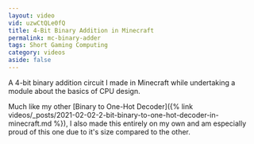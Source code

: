 ```yaml
---
layout: video
vid: uzwCtQLe0fQ
title: 4-Bit Binary Addition in Minecraft
permalink: mc-binary-adder
tags: Short Gaming Computing
category: videos
aside: false
---
```


A 4-bit binary addition circuit I made in Minecraft while undertaking a module about the basics of CPU design.

<!--more-->

Much like my other [Binary to One-Hot Decoder]({% link videos/_posts/2021-02-02-2-bit-binary-to-one-hot-decoder-in-minecraft.md %}), I also made this entirely on my own and am especially proud of this one due to it's size compared to the other.
